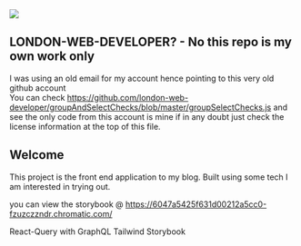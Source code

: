 <a href="https://codecov.io/gh/esharmony/personal-blog-nextjs">
  <img src="https://codecov.io/gh/esharmony/personal-blog-nextjs/branch/main/graph/badge.svg?token=8BgoTs1fL0"/>
</a>

## LONDON-WEB-DEVELOPER? - No this repo is my own work only
I was using an old email for my account hence pointing to this very old github account  
You can check https://github.com/london-web-developer/groupAndSelectChecks/blob/master/groupSelectChecks.js and see the only code from this account is mine if in any doubt just check the license information at the top of this file. 


## Welcome

This project is the front end application to my blog.
Built using some tech I am interested in trying out.

you can view the storybook @ https://6047a5425f631d00212a5cc0-fzuzczzndr.chromatic.com/

React-Query with GraphQL
Tailwind
Storybook 



